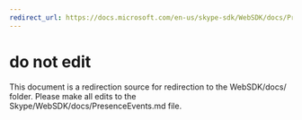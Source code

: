 ```yaml
---
redirect_url: https://docs.microsoft.com/en-us/skype-sdk/WebSDK/docs/PresenceEvents
---
```

# do not edit
This document is a redirection source for redirection to the WebSDK/docs/ folder. Please make all edits to the Skype/WebSDK/docs/PresenceEvents.md file.

